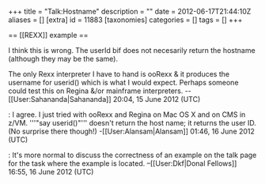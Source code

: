 +++
title = "Talk:Hostname"
description = ""
date = 2012-06-17T21:44:10Z
aliases = []
[extra]
id = 11883
[taxonomies]
categories = []
tags = []
+++

== [[REXX]] example ==

I think this is wrong.  The userId bif does not necesarily return the hostname (although they may be the same).

The only Rexx interpreter I have to hand is ooRexx & it produces the username for userid() which is what I would expect.  Perhaps someone could test this on Regina &/or mainframe interpreters. --[[User:Sahananda|Sahananda]] 20:04, 15 June 2012 (UTC)

: I agree.  I just tried with ooRexx and Regina on Mac OS X and on CMS in z/VM.  '''&quot;<nowiki>say userid()</nowiki>&quot;''' doesn't return the host name; it returns the user ID.  (No surprise there though!) -[[User:Alansam|Alansam]] 01:46, 16 June 2012 (UTC)

: It's more normal to discuss the correctness of an example on the talk page for the task where the example is located. –[[User:Dkf|Donal Fellows]] 16:55, 16 June 2012 (UTC)
